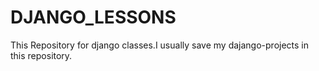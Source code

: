 # DJANGO_LESSONS
This Repository for django classes.I usually save my dajango-projects in this repository.
